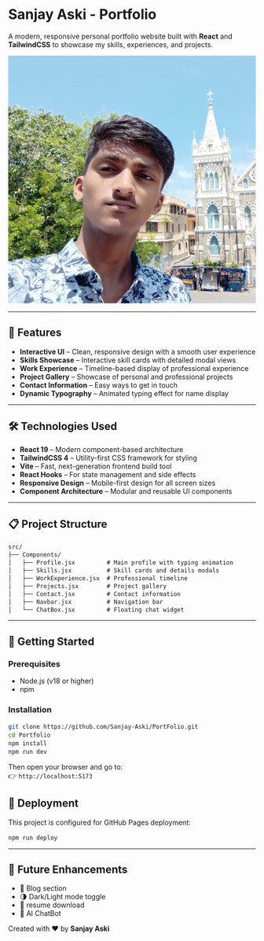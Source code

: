 # Sanjay Aski - Portfolio

A modern, responsive personal portfolio website built with **React** and **TailwindCSS** to showcase my skills, experiences, and projects.

![](Images/Profile_Pic.jpg)

---

## 🌟 Features

- **Interactive UI** – Clean, responsive design with a smooth user experience  
- **Skills Showcase** – Interactive skill cards with detailed modal views  
- **Work Experience** – Timeline-based display of professional experience  
- **Project Gallery** – Showcase of personal and professional projects  
- **Contact Information** – Easy ways to get in touch  
- **Dynamic Typography** – Animated typing effect for name display  

---

## 🛠️ Technologies Used

- **React 19** – Modern component-based architecture  
- **TailwindCSS 4** – Utility-first CSS framework for styling  
- **Vite** – Fast, next-generation frontend build tool  
- **React Hooks** – For state management and side effects  
- **Responsive Design** – Mobile-first design for all screen sizes  
- **Component Architecture** – Modular and reusable UI components  

---

## 📋 Project Structure

```
src/
├── Components/
│   ├── Profile.jsx         # Main profile with typing animation
│   ├── Skills.jsx          # Skill cards and details modals
│   ├── WorkExperience.jsx  # Professional timeline
│   ├── Projects.jsx        # Project gallery
│   ├── Contact.jsx         # Contact information
│   ├── Navbar.jsx          # Navigation bar
│   └── ChatBox.jsx         # Floating chat widget
```

---

## 🚀 Getting Started

### Prerequisites

- Node.js (v18 or higher)
- npm

### Installation

```bash
git clone https://github.com/Sanjay-Aski/PortFolio.git
cd Portfolio
npm install
npm run dev
```

Then open your browser and go to:  
👉 `http://localhost:5173`



## 🚀 Deployment

This project is configured for GitHub Pages deployment:

```bash
npm run deploy
```

---

## 🧩 Future Enhancements

- 📝 Blog section  
- 🌗 Dark/Light mode toggle  
- 📄 resume download
- 🤖 AI ChatBot


Created with ❤️ by **Sanjay Aski**
